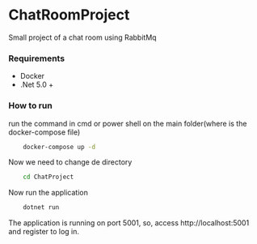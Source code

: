 # ChatRoomProject
Small project of a chat room using RabbitMq

### Requirements
- Docker 
- .Net 5.0 +

### How to run

run the command in cmd or power shell on the main folder(where is the docker-compose file)
```sh
	docker-compose up -d
```
Now we need to change de directory
```sh
	cd ChatProject
```
Now run the application
```sh
	dotnet run
```

The application is running on port 5001, so, access http://localhost:5001 and register to log in.

